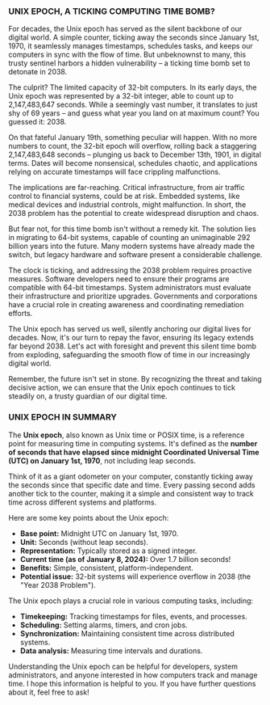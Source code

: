 ### UNIX EPOCH, A TICKING COMPUTING TIME BOMB?

For decades, the Unix epoch has served as the silent backbone of our digital world. A simple counter, ticking away the seconds since January 1st, 1970, it seamlessly manages timestamps, schedules tasks, and keeps our computers in sync with the flow of time. But unbeknownst to many, this trusty sentinel harbors a hidden vulnerability – a ticking time bomb set to detonate in 2038.

The culprit? The limited capacity of 32-bit computers. In its early days, the Unix epoch was represented by a 32-bit integer, able to count up to 2,147,483,647 seconds. While a seemingly vast number, it translates to just shy of 69 years – and guess what year you land on at maximum count? You guessed it: 2038.

On that fateful January 19th, something peculiar will happen. With no more numbers to count, the 32-bit epoch will overflow, rolling back a staggering 2,147,483,648 seconds – plunging us back to December 13th, 1901, in digital terms. Dates will become nonsensical, schedules chaotic, and applications relying on accurate timestamps will face crippling malfunctions.

The implications are far-reaching. Critical infrastructure, from air traffic control to financial systems, could be at risk. Embedded systems, like medical devices and industrial controls, might malfunction. In short, the 2038 problem has the potential to create widespread disruption and chaos.

But fear not, for this time bomb isn't without a remedy kit. The solution lies in migrating to 64-bit systems, capable of counting an unimaginable 292 billion years into the future. Many modern systems have already made the switch, but legacy hardware and software present a considerable challenge.

The clock is ticking, and addressing the 2038 problem requires proactive measures. Software developers need to ensure their programs are compatible with 64-bit timestamps. System administrators must evaluate their infrastructure and prioritize upgrades. Governments and corporations have a crucial role in creating awareness and coordinating remediation efforts.

The Unix epoch has served us well, silently anchoring our digital lives for decades. Now, it's our turn to repay the favor, ensuring its legacy extends far beyond 2038. Let's act with foresight and prevent this silent time bomb from exploding, safeguarding the smooth flow of time in our increasingly digital world.

Remember, the future isn't set in stone. By recognizing the threat and taking decisive action, we can ensure that the Unix epoch continues to tick steadily on, a trusty guardian of our digital time.

### UNIX EPOCH IN SUMMARY
The **Unix epoch**, also known as Unix time or POSIX time, is a reference point for measuring time in computing systems. It's defined as the **number of seconds that have elapsed since midnight Coordinated Universal Time (UTC) on January 1st, 1970**, not including leap seconds.

Think of it as a giant odometer on your computer, constantly ticking away the seconds since that specific date and time. Every passing second adds another tick to the counter, making it a simple and consistent way to track time across different systems and platforms.

Here are some key points about the Unix epoch:

* **Base point:** Midnight UTC on January 1st, 1970.
* **Unit:** Seconds (without leap seconds).
* **Representation:** Typically stored as a signed integer.
* **Current time (as of January 8, 2024):** Over 1.7 billion seconds!
* **Benefits:** Simple, consistent, platform-independent.
* **Potential issue:** 32-bit systems will experience overflow in 2038 (the "Year 2038 Problem").

The Unix epoch plays a crucial role in various computing tasks, including:

* **Timekeeping:** Tracking timestamps for files, events, and processes.
* **Scheduling:** Setting alarms, timers, and cron jobs.
* **Synchronization:** Maintaining consistent time across distributed systems.
* **Data analysis:** Measuring time intervals and durations.

Understanding the Unix epoch can be helpful for developers, system administrators, and anyone interested in how computers track and manage time.
I hope this information is helpful to you.
If you have further questions about it, feel free to ask!



